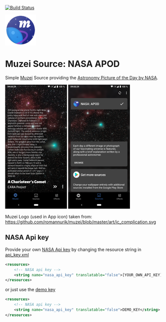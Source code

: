 [![Build Status](https://travis-ci.org/kollerlukas/NasaMuzei.svg?branch=master)](https://travis-ci.org/kollerlukas/NasaMuzei)

<img src="https://github.com/kollerlukas/NasaMuzei/raw/master/app/src/main/res/mipmap-xxxhdpi/ic_launcher.png" alt="Screenshot Main"
width="100">

# Muzei Source: NASA APOD
Simple [Muzei](http://muzei.co/) Source providing the [Astronomy Picture of the Day by NASA](https://apod.nasa.gov/apod/astropix.html).

<div>
<img src="https://github.com/kollerlukas/NasaMuzei/raw/master/screenshots/screenshot-main.png" alt="Screenshot Main" width="200">
<img src="https://github.com/kollerlukas/NasaMuzei/raw/master/screenshots/screenshot-source.png" alt="Screenshot Source" width="200">
</div>

Muzei Logo (used in App icon) taken from: https://github.com/romannurik/muzei/blob/master/art/ic_complication.svg

## NASA Api key
Provide your own [NASA Api key](https://api.nasa.gov/index.html#apply-for-an-api-key) by changing the resource string in [api_key.xml](app/src/main/res/values/api_key.xml)
```xml
<resources>
    <!-- NASA api key -->
    <string name="nasa_api_key" translatable="false">[YOUR_OWN_API_KEY]</string>
</resources>
```
or just use the [demo key](https://api.nasa.gov/api.html#authentication)
```xml
<resources>
    <!-- NASA api key -->
    <string name="nasa_api_key" translatable="false">DEMO_KEY</string>
</resources>
```
